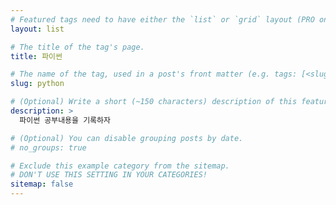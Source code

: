 ```yaml
---
# Featured tags need to have either the `list` or `grid` layout (PRO only).
layout: list

# The title of the tag's page.
title: 파이썬

# The name of the tag, used in a post's front matter (e.g. tags: [<slug>]).
slug: python

# (Optional) Write a short (~150 characters) description of this featured tag.
description: >
  파이썬 공부내용을 기록하자

# (Optional) You can disable grouping posts by date.
# no_groups: true

# Exclude this example category from the sitemap.
# DON'T USE THIS SETTING IN YOUR CATEGORIES!
sitemap: false
---
```

